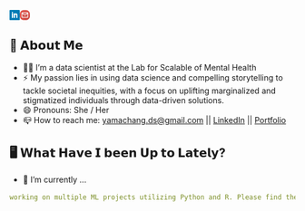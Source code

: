 <!--![Yama (Ya-Wen) Chang, data scientist, mental health researcher](https://github.com/yamachang/yamachang/blob/main/assets/header.png)-->

<!--## Hi, I'm Yama Chang  <img src="https://github.com/sciencepal/sciencepal/blob/master/assets/Hi.gif" width="29px">-->
<a href='https://www.linkedin.com/in/yamachang-ds/'><img align='left' alt="linkedin" src="https://github.com/yamachang/yamachang/blob/main/assets/linkedin_icon.svg" height='18px'/></a>
<a href='mailto:yamachang.ds@gmail.com'><img alt="mailto" src="https://github.com/yamachang/yamachang/blob/main/assets/gmail_icon2.svg" height='18px'/></a>

<!--![visitors](https://visitor-badge-reloaded.herokuapp.com/badge?page_id=yamachang.yamachang&color=00cf00)-->
<!--<a href='https://twitter.com/yama_yawenchang'><img align='left' alt="twitter" src="https://github.com/yamachang/yamachang/blob/main/assets/twitter_icon.svg" height='18px'/></a>--> 

## 🤞 𝗔𝗯𝗼𝘂𝘁 𝗠𝗲
  - 👩‍💻 I’m a data scientist at the Lab for Scalable of Mental Health
  - ⚡ My passion lies in using data science and compelling storytelling to tackle societal inequities, with a focus on uplifting marginalized and stigmatized individuals through data-driven solutions.
  - 😄 Pronouns: She / Her
  - 📪 How to reach me: yamachang.ds@gmail.com || [LinkedIn](https://www.linkedin.com/in/yamachang-ds/) || [Portfolio](https://yamachang.github.io/)

## 🖥️ 𝗪𝗵𝗮𝘁 𝗛𝗮𝘃𝗲 𝗜 𝗯𝗲𝗲𝗻 𝗨𝗽 𝘁𝗼 𝗟𝗮𝘁𝗲𝗹𝘆?
- 🔨 I’m currently ...
  
```yaml
working on multiple ML projects utilizing Python and R. Please find these projects below ⬇️
```



<!--
**yamachang/yamachang** is a ✨ _special_ ✨ repository because its `README.md` (this file) appears on your GitHub profile.

Here are some ideas to get you started:

- 🔭 I’m currently working on ...
- 🌱 I’m currently learning ...
- 👯 I’m looking to collaborate on ...
- 🤔 I’m looking for help with ...
- 💬 Ask me about ...
- 📫 How to reach me: ...
- 😄 Pronouns: ...
- ⚡ Fun fact: ...

- Font generator: https://qwerty.dev/fancy-font-generator/
- Emoji: https://emojipedia.org/
- image color picker: https://imagecolorpicker.com/
- icon finder: https://www.iconfinder.com/
-->
